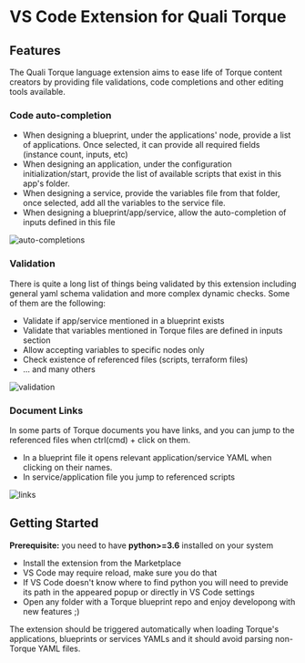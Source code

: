 # VS Code Extension for Quali Torque

## Features

The Quali Torque language extension aims to ease life of Torque content creators by providing file validations, code completions and other editing tools available.

### Code auto-completion

- When designing a blueprint, under the applications' node, provide a list of applications. Once selected, it can provide
  all required fields (instance count, inputs, etc) 
- When designing an application, under the configuration initialization/start, provide the list of available scripts
  that exist in this app's folder.
- When designing a service, provide the variables file from that folder, once selected, add all the variables to the
  service file.
- When designing a blueprint/app/service, allow the auto-completion of inputs defined in this file 

![auto-completions](https://user-images.githubusercontent.com/8643801/131506679-8726c8cc-701d-421c-bd8a-64fe8dc1fc5e.gif)

### Validation

There is quite a long list of things being validated by this extension including general yaml schema validation and more
complex dynamic checks. Some of them are the following:

- Validate if app/service mentioned in a blueprint exists
- Validate that variables mentioned in Torque files are defined in inputs section
- Allow accepting variables to specific nodes only
- Check existence of referenced files (scripts, terraform files)
- ... and many others

![validation](https://user-images.githubusercontent.com/8643801/131506669-7285ca9e-e3a6-4ded-831f-caf926e79752.gif)

### Document Links

In some parts of Torque documents you have links, and you can jump to the referenced files when ctrl(cmd) + click on them.
- In a blueprint file it opens relevant application/service YAML when clicking on their names.
- In service/application file you jump to referenced scripts

![links](https://user-images.githubusercontent.com/8643801/131506656-c63860a7-6828-4b8d-afd0-4ea51c1d36b5.gif)

## Getting Started

**Prerequisite:** you need to have **python>=3.6** installed on your system

- Install the extension from the Marketplace
- VS Code may require reload, make sure you do that
- If VS Code doesn't know where to find python you will need to previde its path in the appeared popup or
  directly in VS Code settings
- Open any folder with a Torque blueprint repo and enjoy developong with new features ;)

The extension should be triggered automatically when loading Torque's applications, blueprints or services YAMLs and it should avoid parsing
non-Torque YAML files.

